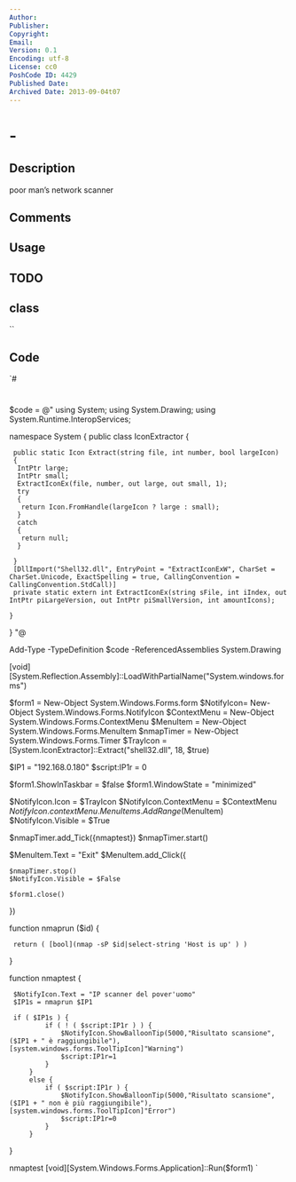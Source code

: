 ```yaml
---
Author: 
Publisher: 
Copyright: 
Email: 
Version: 0.1
Encoding: utf-8
License: cc0
PoshCode ID: 4429
Published Date: 
Archived Date: 2013-09-04t07
---
```


#  - 

## Description

poor man’s network scanner

## Comments



## Usage



## TODO



## class

``

## Code

`#
 #
 
 $code = @"
 using System;
 using System.Drawing;
 using System.Runtime.InteropServices;
 
 namespace System
 {
 	public class IconExtractor
 	{
 
 	 public static Icon Extract(string file, int number, bool largeIcon)
 	 {
 	  IntPtr large;
 	  IntPtr small;
 	  ExtractIconEx(file, number, out large, out small, 1);
 	  try
 	  {
 	   return Icon.FromHandle(largeIcon ? large : small);
 	  }
 	  catch
 	  {
 	   return null;
 	  }
 
 	 }
 	 [DllImport("Shell32.dll", EntryPoint = "ExtractIconExW", CharSet = CharSet.Unicode, ExactSpelling = true, CallingConvention = CallingConvention.StdCall)]
 	 private static extern int ExtractIconEx(string sFile, int iIndex, out IntPtr piLargeVersion, out IntPtr piSmallVersion, int amountIcons);
 
 	}
 }
 "@
 
 
 
 Add-Type -TypeDefinition $code -ReferencedAssemblies System.Drawing
 
 [void][System.Reflection.Assembly]::LoadWithPartialName("System.windows.forms")
  
 $form1 = New-Object System.Windows.Forms.form
 $NotifyIcon= New-Object System.Windows.Forms.NotifyIcon
 $ContextMenu = New-Object System.Windows.Forms.ContextMenu
 $MenuItem = New-Object System.Windows.Forms.MenuItem
 $nmapTimer = New-Object System.Windows.Forms.Timer
 $TrayIcon = [System.IconExtractor]::Extract("shell32.dll", 18, $true)
 
 $IP1 = "192.168.0.180"
 $script:IP1r = 0
 
 $form1.ShowInTaskbar = $false
 $form1.WindowState = "minimized"
 
  
 $NotifyIcon.Icon =  $TrayIcon
 $NotifyIcon.ContextMenu = $ContextMenu
 $NotifyIcon.contextMenu.MenuItems.AddRange($MenuItem)
 $NotifyIcon.Visible = $True
 
  
 $nmapTimer.add_Tick({nmaptest})
 $nmapTimer.start()
 
  
 $MenuItem.Text = "Exit"
 $MenuItem.add_Click({
 
 	$nmapTimer.stop()
 	$NotifyIcon.Visible = $False
 
 	$form1.close()
 
 })
 
  
 
 function nmaprun ($id) {
 
     return ( [bool](nmap -sP $id|select-string 'Host is up' ) )
 
 }
 
  
 function nmaptest {
 
 
     $NotifyIcon.Text = "IP scanner del pover'uomo"
     $IP1s = nmaprun $IP1
     
     if ( $IP1s ) {
             if ( ! ( $script:IP1r ) ) {
                 $NotifyIcon.ShowBalloonTip(5000,"Risultato scansione", ($IP1 + " è raggiungibile"),[system.windows.forms.ToolTipIcon]"Warning")
                 $script:IP1r=1
             }
         }
         else {
             if ( $script:IP1r ) {
                 $NotifyIcon.ShowBalloonTip(5000,"Risultato scansione", ($IP1 + " non è più raggiungibile"),[system.windows.forms.ToolTipIcon]"Error")
                 $script:IP1r=0
             }
         }
 
 }
 
 nmaptest
 [void][System.Windows.Forms.Application]::Run($form1)
`

